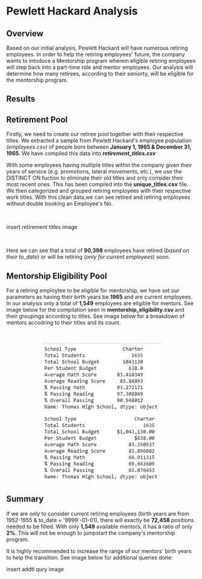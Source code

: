 # __Pewlett Hackard Analysis__

## __Overview__
Based on our initial analysis, Pewlett Hackard will have numerous retiring employees. In order to help the retiring employees' future, the company wants to intoduce a Mentorship program wherein eligible retiring employees will step back into a part-time role and mentor employees. Our analysis will determine how many retirees, according to their seniorty, will be eligible for the mentorship program.

## __Results__
## Retirement Pool
Firstly, we need to create our retiree pool together with their respective titles. We extracted a sample from Pewlett Hackard's employee population _(employees.csv)_ of people born between __January 1, 1965 & December 31, 1965__. We have compiled this data into ___retirement_titles.csv___ 

With some employees having multiple titles within the company given their years of service (e.g. promotions, lateral movements, etc.), we use the DISTINCT ON fuction to eliminate their old titles and only consider their most recent ones. This has been compiled into the ____unique_titles.csv____ file. We then categorized and grouped retiring employees with their respective work titles. With this clean data,we can see retired and retiring employees without double booking an Employee's No.

<br>

insert retirement titles image


</br>

Here we can see that a total of __90,398__ employees have retired (_based on their to_date_) or will be retiring (_only for current employees_) soon.

## Mentorship Eligibility Pool
For a retiring employtee to be eligible for mentorship, we have set our parameters as having their birth years be __1965__ and are current employees. In our analysis only a total of __1,549__ employees are eligible for mentors. See image below for the compilation seen in __mentorship_eligibility.csv__ and their groupings according to titles. See image below for a breakdown of mentors accodring to their titles and its count.

<br>

<div align="center"> 

![alt-text-1](https://raw.githubusercontent.com/RobC30/School_District_Analysis/main/Resources/ths_old.PNG) ![alt-text-2](https://raw.githubusercontent.com/RobC30/School_District_Analysis/main/Resources/ths_nans.PNG) 

</div>

## __Summary__
If we are only to consider current retiring employees (birth years are from 1952-1955 & to_date = '9999'-01-01), there will exactly be __72,458__ positions needed to be filled. With only __1,549__ available mentors, it has a ratio of only __2%__. This will not be enough to jumpstart the company's mentorship program. 

It is highly recommended to increase the range of our mentors' birth years to help the transition. See image below for additional queries done:

insert addtl qury image

